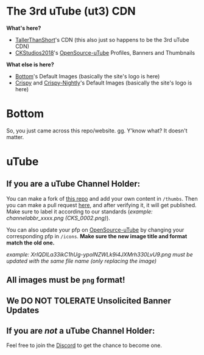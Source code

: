 # The 3rd uTube (ut3) CDN
**What's here?**

- [TallerThanShort](https://github.com/TallerThanShort)'s CDN (this also just so happens to be the 3rd uTube CDN)
- [CKStudios2018](https://github.com/CKStudios2018)'s [OpenSource-uTube](https://ckstudios2018.github.io/OpenSource-uTube/) Profiles, Banners and Thumbnails

**What else is here?**

- [Bottom](https://TallerThanShort.github.io/bottombots)'s Default Images (basically the site's logo is here)
- [Crispy](https://crispychat.tech) and [Crispy-Nightly](https://nightly.crispychat.tech/)'s Default Images (basically the site's logo is here)

# Bottom
So, you just came across this repo/website. gg. Y'know what? It doesn't matter.

# uTube
## **If you are a uTube Channel Holder:**

You can make a fork of [this repo](https://github.com/TallerThanShort/ut3.ggpht/fork) and add your own content in `/thumbs`. Then you can make a pull request [here](https://github.com/TallerThanShort/ut3.ggpht/pulls), and after verifying it, it will get published. Make sure to label it according to our standards (_example: channelabbr_xxxx.png (CKS_0002.png)_).

You can also update your pfp on [OpenSource-uTube](https://ckstudios2018.github.io/OpenSource-uTube/) by changing your corresponding pfp in `/icons`. **Make sure the new image title and format match the old one.**

_example: XrIQDlLa33ikC1hUg-ypolNZWLk9i4JXMrh330LvU9.png must be updated with the same file name (only replacing the image)_

## All images must be `png` format!
## We DO NOT TOLERATE Unsolicited Banner Updates
## **If you are *not* a uTube Channel Holder:**

Feel free to join the [Discord](https://discord.gg/fArH9rD) to get the chance to become one.
